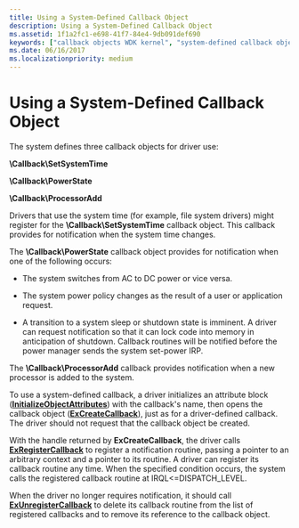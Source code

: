```yaml
---
title: Using a System-Defined Callback Object
description: Using a System-Defined Callback Object
ms.assetid: 1f1a2fc1-e698-41f7-84e4-9db091def690
keywords: ["callback objects WDK kernel", "system-defined callback objects WDK kernel"]
ms.date: 06/16/2017
ms.localizationpriority: medium
---
```


# Using a System-Defined Callback Object





The system defines three callback objects for driver use:

**\\Callback\\SetSystemTime**

**\\Callback\\PowerState**

**\\Callback\\ProcessorAdd**

Drivers that use the system time (for example, file system drivers) might register for the **\\Callback\\SetSystemTime** callback object. This callback provides for notification when the system time changes.

The **\\Callback\\PowerState** callback object provides for notification when one of the following occurs:

-   The system switches from AC to DC power or vice versa.

-   The system power policy changes as the result of a user or application request.

-   A transition to a system sleep or shutdown state is imminent. A driver can request notification so that it can lock code into memory in anticipation of shutdown. Callback routines will be notified before the power manager sends the system set-power IRP.

The **\\Callback\\ProcessorAdd** callback provides notification when a new processor is added to the system.

To use a system-defined callback, a driver initializes an attribute block ([**InitializeObjectAttributes**](https://docs.microsoft.com/windows-hardware/drivers/ddi/content/wudfwdm/nf-wudfwdm-initializeobjectattributes)) with the callback's name, then opens the callback object ([**ExCreateCallback**](https://docs.microsoft.com/windows-hardware/drivers/ddi/content/wdm/nf-wdm-excreatecallback)), just as for a driver-defined callback. The driver should not request that the callback object be created.

With the handle returned by **ExCreateCallback**, the driver calls [**ExRegisterCallback**](https://docs.microsoft.com/windows-hardware/drivers/ddi/content/wdm/nf-wdm-exregistercallback) to register a notification routine, passing a pointer to an arbitrary context and a pointer to its routine. A driver can register its callback routine any time. When the specified condition occurs, the system calls the registered callback routine at IRQL&lt;=DISPATCH\_LEVEL.

When the driver no longer requires notification, it should call [**ExUnregisterCallback**](https://docs.microsoft.com/windows-hardware/drivers/ddi/content/wdm/nf-wdm-exunregistercallback) to delete its callback routine from the list of registered callbacks and to remove its reference to the callback object.

 

 




